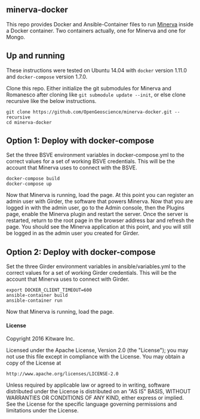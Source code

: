 ## minerva-docker

This repo provides Docker and Ansible-Container files to run [Minerva](https://github.com/Kitware/minerva) inside a Docker container.  Two containers actually, one for Minerva and one for Mongo.

## Up and running

These instructions were tested on Ubuntu 14.04 with `docker` version 1.11.0 and `docker-compose` version 1.7.0.

Clone this repo.  Either initialize the git submodules for Minerva and Romanesco after cloning like `git submodule update --init`, or else clone recursive like the below instructions.

    git clone https://github.com/OpenGeoscience/minerva-docker.git --recursive
    cd minerva-docker

## Option 1: Deploy with docker-compose
Set the three BSVE environment variables in docker-compose.yml to the correct values for a
set of working BSVE credentials.  This will be the account that Minerva uses to connect with
the BSVE.

    docker-compose build
    docker-compose up

Now that Minerva is running, load the page.  At this point you can register an admin user with Girder, the
software that powers Minerva.  Now that you are logged in with the admin user, go to the Admin console,
then the Plugins page, enable the Minerva plugin and restart the server.  Once the server is restarted, return to the root page in the browser address bar and refresh the page.  You should see the Minerva application at this point, and you will still be logged in as the admin user you created for Girder.


## Option 2: Deploy with docker-compose
Set the three Girder environment variables in ansible/variables.yml to the correct values for a
set of working Girder credentials.  This will be the account that Minerva uses to connect with
Girder.

    export DOCKER_CLIENT_TIMEOUT=600
    ansible-container build
    ansible-container run

Now that Minerva is running, load the page.



#### License

Copyright 2016 Kitware Inc.

Licensed under the Apache License, Version 2.0 (the "License"); you may not use this file except in compliance with the License. You may obtain a copy of the License at

    http://www.apache.org/licenses/LICENSE-2.0

Unless required by applicable law or agreed to in writing, software distributed under the License is distributed on an "AS IS" BASIS, WITHOUT WARRANTIES OR CONDITIONS OF ANY KIND, either express or implied. See the License for the specific language governing permissions and limitations under the License.
